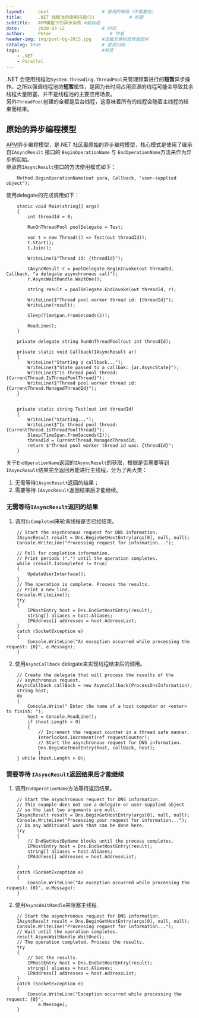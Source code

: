 ```yaml
---
layout:     post                    # 使用的布局（不需要改）
title:      .NET 线程池的使用问题(1)             # 标题 
subtitle:   APM模型下的异步实例 #副标题
date:       2020-03-12              # 时间
author:     Peter                      # 作者
header-img: img/post-bg-2015.jpg    #这篇文章标题背景图片
catalog: true                       # 是否归档
tags:                               #标签
    - .NET
    - Parallel
---
```


.NET 会使用线程池`System.Threading.ThreadPool`来管理频繁进行的**短暂**异步操作。之所以强调线程池的**短暂**属性，是因为长时间占用资源的线程可能会导致其余线程大量阻塞，并不是线程池的主要应用场景。  
另外`ThreadPool`创建的全都是后台线程，这意味着所有的线程会随着主线程的结束而结束。  

## 原始的异步编程模型

[APM](https://docs.microsoft.com/en-us/dotnet/standard/asynchronous-programming-patterns/asynchronous-programming-model-apm)异步编程模型，是.NET 社区最原始的异步编程模型，核心模式是使用了继承自`IAsyncResult` 接口的 `BeginOperationName` 与 `EndOperationName`方法来作为异步的起始。  
继承自`IAsyncResult`接口的方法使用模式如下：  
```
    Method.BeginOperationName(out para, Callback, "user-supplied object");
```
使用delegate的完成调用如下：
```
    static void Main(string[] args)
    {
        int threadId = 0;

        RunOnThreadPool poolDelegate = Test;

        var t = new Thread(() => Test(out threadId));
        t.Start();
        t.Join();

        WriteLine($"Thread id: {threadId}");

        IAsyncResult r = poolDelegate.BeginInvoke(out threadId, Callback, "a delegate asynchronous call");
        r.AsyncWaitHandle.WaitOne();

        string result = poolDelegate.EndInvoke(out threadId, r);
        
        WriteLine($"Thread pool worker thread id: {threadId}");
        WriteLine(result);

        Sleep(TimeSpan.FromSeconds(2));

        ReadLine();
    }

    private delegate string RunOnThreadPool(out int threadId);

    private static void Callback(IAsyncResult ar)
    {
        WriteLine("Starting a callback...");
        WriteLine($"State passed to a callbak: {ar.AsyncState}");
        WriteLine($"Is thread pool thread: {CurrentThread.IsThreadPoolThread}");
        WriteLine($"Thread pool worker thread id: {CurrentThread.ManagedThreadId}");
    }


    private static string Test(out int threadId)
    {
        WriteLine("Starting...");
        WriteLine($"Is thread pool thread: {CurrentThread.IsThreadPoolThread}");
        Sleep(TimeSpan.FromSeconds(2));
        threadId = CurrentThread.ManagedThreadId;
        return $"Thread pool worker thread id was: {threadId}";
    }
```
关于`EndOperationName`返回的`IAsyncResult`的获取，根据是否需要等到`IAsyncResult`结果完全返回再能进行主线程，分为了两大类：
1. 无需等待`IAsyncResult`返回的结果；
2. 需要等待 `IAsyncResult`返回结果后才能继续。

### 无需等待`IAsyncResult`返回的结果

1. 调用`IsCompleted`来轮询线程是否已经结束。

```
    // Start the asychronous request for DNS information.
    IAsyncResult result = Dns.BeginGetHostEntry(args[0], null, null);
    Console.WriteLine("Processing request for information...");
    
    // Poll for completion information.
    // Print periods (".") until the operation completes.
    while (result.IsCompleted != true)
    {
        UpdateUserInterface();
    }
    // The operation is complete. Process the results.
    // Print a new line.
    Console.WriteLine();
    try 
    {
        IPHostEntry host = Dns.EndGetHostEntry(result);
        string[] aliases = host.Aliases;
        IPAddress[] addresses = host.AddressList;
    }
    catch (SocketException e)
    {
        Console.WriteLine("An exception occurred while processing the request: {0}", e.Message);
    }
```
2. 使用`AsyncCallback` delegate来实现线程结束后的调用。

```
    // Create the delegate that will process the results of the 
    // asynchronous request.
    AsyncCallback callBack = new AsyncCallback(ProcessDnsInformation);
    string host;
    do
    {
        Console.Write(" Enter the name of a host computer or <enter> to finish: ");
        host = Console.ReadLine();
        if (host.Length > 0)
        {
            // Increment the request counter in a thread safe manner.
            Interlocked.Increment(ref requestCounter);
            // Start the asynchronous request for DNS information.
            Dns.BeginGetHostEntry(host, callBack, host);
            }
    } while (host.Length > 0);
```



### 需要等待 `IAsyncResult`返回结果后才能继续

1. 调用`EndOperationName`方法等待返回结果。
```
    // Start the asynchronous request for DNS information.
    // This example does not use a delegate or user-supplied object
    // so the last two arguments are null.
    IAsyncResult result = Dns.BeginGetHostEntry(args[0], null, null);
    Console.WriteLine("Processing your request for information...");
    // Do any additional work that can be done here.
    try 
    {
        // EndGetHostByName blocks until the process completes.
        IPHostEntry host = Dns.EndGetHostEntry(result);
        string[] aliases = host.Aliases;
        IPAddress[] addresses = host.AddressList;

    }
    catch (SocketException e)
    {
        Console.WriteLine("An exception occurred while processing the request: {0}", e.Message);
    }
```

2. 使用`AsyncWaitHandle`来阻塞主线程.

```
    // Start the asynchronous request for DNS information.
    IAsyncResult result = Dns.BeginGetHostEntry(args[0], null, null);
    Console.WriteLine("Processing request for information...");
    // Wait until the operation completes.
    result.AsyncWaitHandle.WaitOne();
    // The operation completed. Process the results.
    try 
    {
        // Get the results.
        IPHostEntry host = Dns.EndGetHostEntry(result);
        string[] aliases = host.Aliases;
        IPAddress[] addresses = host.AddressList;
    }
    catch (SocketException e)
    {
        Console.WriteLine("Exception occurred while processing the request: {0}", 
            e.Message);
    }
```


